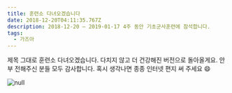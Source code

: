 ```yaml
---
title: 훈련소 다녀오겠습니다
date: 2018-12-20T04:11:35.767Z
description: 2018-12-20 – 2019-01-17 4주 동안 기초군사훈련에 참석합니다.
tags:
  - 가즈아
---
```


제목 그대로 훈련소 다녀오겠습니다. 다치지 않고 더 건강해진 버전으로 돌아올게요. 안부 전해주신 분들 모두 감사합니다. 혹시 생각나면 종종 인터넷 편지 써 주세요 😄

![null](/assets/9dec2d76-e2f6-4a72-af94-d3752c765d86.jpeg)
